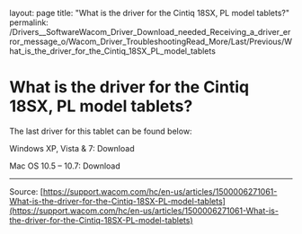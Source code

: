 layout: page
title: "What is the driver for the Cintiq 18SX, PL model tablets?"
permalink: /Drivers__SoftwareWacom_Driver_Download_needed_Receiving_a_driver_error_message_o/Wacom_Driver_TroubleshootingRead_More/Last/Previous/What_is_the_driver_for_the_Cintiq_18SX_PL_model_tablets

# What is the driver for the Cintiq 18SX, PL model tablets?

The last driver for this tablet can be found below:


Windows XP, Vista & 7: Download


Mac OS 10.5 – 10.7: Download

---
Source: [https://support.wacom.com/hc/en-us/articles/1500006271061-What-is-the-driver-for-the-Cintiq-18SX-PL-model-tablets](https://support.wacom.com/hc/en-us/articles/1500006271061-What-is-the-driver-for-the-Cintiq-18SX-PL-model-tablets)
